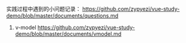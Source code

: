 

实践过程中遇到的小问题记录： https://github.com/zypyezi/vue-study-demo/blob/master/documents/questions.md

1. v-model  https://github.com/zypyezi/vue-study-demo/blob/master/documents/vmodel.md
 